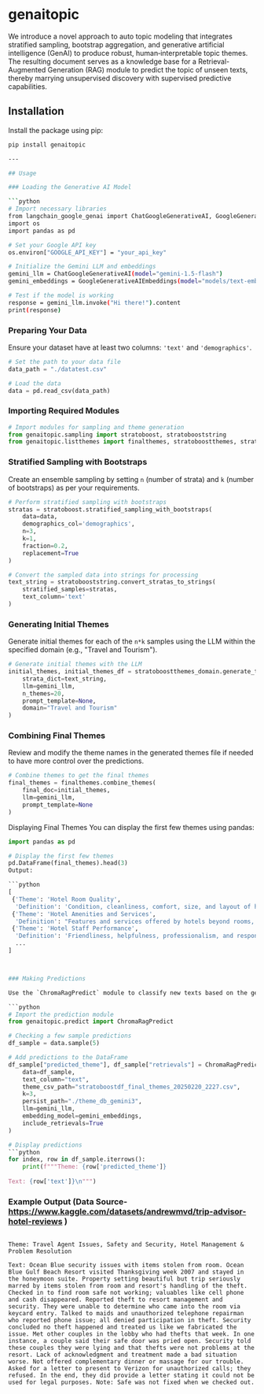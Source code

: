 # genaitopic 

We introduce a novel approach to auto topic modeling that integrates stratified sampling, bootstrap aggregation, and generative artificial intelligence (GenAI) to produce robust, human‐interpretable topic themes. The resulting document serves as a knowledge base for a Retrieval-Augmented Generation (RAG) module to predict the topic of unseen texts, thereby marrying unsupervised discovery with supervised predictive capabilities. 

## Installation

Install the package using pip:

```bash
pip install genaitopic

---

## Usage

### Loading the Generative AI Model

```python
# Import necessary libraries
from langchain_google_genai import ChatGoogleGenerativeAI, GoogleGenerativeAIEmbeddings
import os
import pandas as pd

# Set your Google API key
os.environ["GOOGLE_API_KEY"] = "your_api_key"

# Initialize the Gemini LLM and embeddings
gemini_llm = ChatGoogleGenerativeAI(model="gemini-1.5-flash")
gemini_embeddings = GoogleGenerativeAIEmbeddings(model="models/text-embedding-004")

# Test if the model is working
response = gemini_llm.invoke("Hi there!").content
print(response)
```

### Preparing Your Data

Ensure your dataset have at least two columns: `'text'` and `'demographics'`.

```python
# Set the path to your data file
data_path = "./datatest.csv"

# Load the data
data = pd.read_csv(data_path)
```

### Importing Required Modules

```python
# Import modules for sampling and theme generation
from genaitopic.sampling import stratoboost, stratobooststring
from genaitopic.listthemes import finalthemes, stratoboostthemes, stratoboostthemes_domain
```

### Stratified Sampling with Bootstraps

Create an ensemble sampling by setting `n` (number of strata) and `k` (number of bootstraps) as per your requirements.

```python
# Perform stratified sampling with bootstraps
stratas = stratoboost.stratified_sampling_with_bootstraps(
    data=data, 
    demographics_col='demographics',
    n=3, 
    k=1, 
    fraction=0.2, 
    replacement=True
)

# Convert the sampled data into strings for processing
text_string = stratobooststring.convert_stratas_to_strings(
    stratified_samples=stratas,
    text_column='text'
)
```

### Generating Initial Themes

Generate initial themes for each of the `n*k` samples using the LLM within the specified domain (e.g., "Travel and Tourism").

```python
# Generate initial themes with the LLM
initial_themes, initial_themes_df = stratoboostthemes_domain.generate_themes_with_llm_domain(
    strata_dict=text_string,
    llm=gemini_llm,
    n_themes=20,
    prompt_template=None,
    domain="Travel and Tourism"
)
```

### Combining Final Themes

Review and modify the theme names in the generated themes file if needed to have more control over the predictions.

```python
# Combine themes to get the final themes
final_themes = finalthemes.combine_themes(
    final_doc=initial_themes,
    llm=gemini_llm,
    prompt_template=None
)
```

Displaying Final Themes
You can display the first few themes using pandas:

```python
import pandas as pd

# Display the first few themes
pd.DataFrame(final_themes).head(3)
Output:

```python
[
 {'Theme': 'Hotel Room Quality',
  'Definition': 'Condition, cleanliness, comfort, size, and layout of hotel rooms, including bed comfort, bathroom amenities, and overall room maintenance.'},
 {'Theme': 'Hotel Amenities and Services',
  'Definition': "Features and services offered by hotels beyond rooms, such as pools, restaurants, bars, spas, kids' clubs, room service, breakfast, and other recreational facilities, including their quality and availability."},
 {'Theme': 'Hotel Staff Performance',
  'Definition': 'Friendliness, helpfulness, professionalism, and responsiveness of hotel staff (reception, concierge, housekeeping, restaurant staff), including handling of complaints and requests.'},
  ...
]



### Making Predictions

Use the `ChromaRagPredict` module to classify new texts based on the generated themes.

```python
# Import the prediction module
from genaitopic.predict import ChromaRagPredict

# Checking a few sample predictions 
df_sample = data.sample(5)

# Add predictions to the DataFrame
df_sample["predicted_theme"], df_sample["retrievals"] = ChromaRagPredict.rag_classifier(
    data=df_sample,
    text_column="text",
    theme_csv_path="stratoboostdf_final_themes_20250220_2227.csv",
    k=3,
    persist_path="./theme_db_gemini3",
    llm=gemini_llm,
    embedding_model=gemini_embeddings,
    include_retrievals=True
)

# Display predictions
```python
for index, row in df_sample.iterrows():
    print(f"""Theme: {row['predicted_theme']}
    
Text: {row['text']}\n""")
```

### Example Output (Data Source-  https://www.kaggle.com/datasets/andrewmvd/trip-advisor-hotel-reviews )

```plaintext

Theme: Travel Agent Issues, Safety and Security, Hotel Management & Problem Resolution

Text: Ocean Blue security issues with items stolen from room. Ocean Blue Gulf Beach Resort visited Thanksgiving week 2007 and stayed in the honeymoon suite. Property setting beautiful but trip seriously marred by items stolen from room and resort's handling of the theft. Checked in to find room safe not working; valuables like cell phone and cash disappeared. Reported theft to resort management and security. They were unable to determine who came into the room via keycard entry. Talked to maids and unauthorized telephone repairman who reported phone issue; all denied participation in theft. Security concluded no theft happened and treated us like we fabricated the issue. Met other couples in the lobby who had thefts that week. In one instance, a couple said their safe door was pried open. Security told these couples they were lying and that thefts were not problems at the resort. Lack of acknowledgment and treatment made a bad situation worse. Not offered complementary dinner or massage for our trouble. Asked for a letter to present to Verizon for unauthorized calls; they refused. In the end, they did provide a letter stating it could not be used for legal purposes. Note: Safe was not fixed when we checked out.
```

